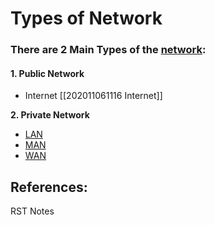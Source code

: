 # Types of Network

### There are 2 Main Types of the [network](./):

#### 1. Public Network

* Internet \[\[202011061116 Internet\]\]

**2. Private Network**

* [LAN ](lan.md)
* [MAN ](man.md)
* [WAN ](untitled.md)

## References:

RST Notes

